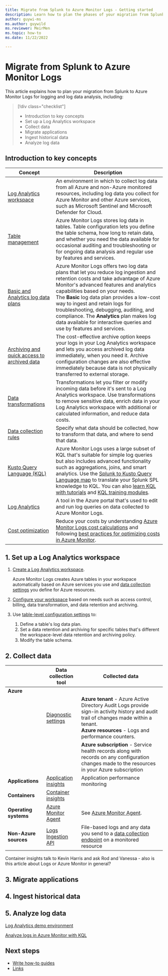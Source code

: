 ```yaml
---
title: Migrate from Splunk to Azure Monitor Logs - Getting started
description: Learn how to plan the phases of your migration from Splunk to Azure Monitor Logs and get started importing, collection, and analyzing log data. 
author: guywi-ms
ms.author: guywild
ms.reviewer: MeirMen
ms.topic: how-to 
ms.date: 11/22/2022

---
```


# Migrate from Splunk to Azure Monitor Logs

This article explains how to plan your migration from Splunk to Azure Monitor Logs for logging and log data analysis, including:  

> [!div class="checklist"]
> * Introduction to key concepts 
> * Set up a Log Analytics workspace
> * Collect data
> * Migrate applications
> * Ingest historical data
> * Analyze log data

## Introduction to key concepts

|Concept |Description|
|---|---|
|[Log Analytics workspace](../logs/log-analytics-workspace-overview.md)|An environment in which to collect log data from all Azure and non-Azure monitored resources, including log data you collect for Azure Monitor and other Azure services, such as Microsoft Sentinel and Microsoft Defender for Cloud.  |
|[Table management](../logs/manage-logs-tables.md)|Azure Monitor Logs stores log data in tables. Table configuration lets you define the table schema, how long to retain data, and whether you need the data available for occasional auditing and troubleshooting or for ongoing data analysis and regular use by features and services.|
|[Basic and Analytics log data plans](../logs/basic-logs-configure.md)| Azure Monitor Logs offers two log data plans that let you reduce log ingestion and retention costs and take advantage of Azure Monitor's advanced features and analytics capabilities based on your needs.<br/> The **Basic** log data plan provides a low-cost way to ingest and retain logs for troubleshooting, debugging, auditing, and compliance. The **Analytics** plan makes log data available for interactive queries and use by features and services. |
|[Archiving and quick access to archived data](../logs/data-retention-archive.md)| The cost-effective archive option keeps your logs in your Log Analytics workspace and lets you access archived log data immediately, when you need it. Archive configuration changes are also effective immediately because data is not physically transferred to external storage. |
|[Data transformations](../essentials/data-collection-transformations.md)|Transformations let you filter or modify incoming data before it's sent to a Log Analytics workspace. Use transformations to remove sensitive data, enrich data in your Log Analytics workspace with additional or calculated information, and reduce data costs. |
|[Data collection rules](../essentials/data-collection-rule-overview.md)|Specify what data should be collected, how to transform that data, and where to send that data. |
|[Kusto Query Language (KQL)](/azure/kusto/query/)|Azure Monitor Logs uses a large subset of KQL that's suitable for simple log queries but also includes advanced functionality such as aggregations, joins, and smart analytics. Use the [Splunk to Kusto Query Language map](/azure/data-explorer/kusto/query/splunk-cheat-sheet) to translate your Splunk SPL knowledge to KQL. You can also [learn KQL with tutorials](../logs/get-started-queries.md) and [KQL training modules](/training/modules/analyze-logs-with-kql/).|
|[Log Analytics](../logs/log-analytics-overview.md)| A tool in the Azure portal that's used to edit and run log queries on data collected to Azure Monitor Logs.|
|[Cost optimization](../../azure-monitor/best-practices-cost.md)|Reduce your costs by understanding [Azure Monitor Logs cost calculations](../logs/cost-logs.md) and following [best practices for optimizing costs in Azure Monitor](../../azure-monitor/best-practices-cost.md). |

## 1. Set up a Log Analytics workspace

1. [Create a Log Analytics workspace](../logs/quick-create-workspace.md).
    
    Azure Monitor Logs creates Azure tables in your workspace automatically based on Azure services you use and [data collection settings](#2-collect-data) you define for Azure resources.

1. [Configure your workspace](../logs/log-analytics-workspace-overview.md) based on needs such as access control, billing, data transformation, and data retention and archiving.

1. Use [table-level configuration settings](../logs/manage-logs-tables.md) to: 
    1. Define a table's log data plan.
    1. Set a data retention and archiving for specific tables that's different the workspace-level data retention and archiving policy. 
    1. Modify the table schema.
## 2. Collect data

| | Data collection tool | Collected data |
| --- | --- | --- |
| **Azure** |  | |
|  | [Diagnostic settings](../essentials/diagnostic-settings.md) |**Azure tenant** - Azure Active Directory Audit Logs provide sign-in activity history and audit trail of changes made within a tenant.<br/>**Azure resources** - Logs and performance counters.|
|  |  |**Azure subscription** - Service health records along with records on any configuration changes made to the resources in your Azure subscription|
| **Applications** | [Application insights](../app/app-insights-overview.md) | Application performance monitoring |
| **Containers** |[Container insights](../containers/container-insights-overview.md)| |
| **Operating systems** | [Azure Monitor Agent](../agents/agents-overview.md) | See [Azure Monitor Agent](../agents/agents-overview.md). |
| **Non-Azure sources** | [Logs Ingestion API](../logs/logs-ingestion-api-overview.md) | File-based logs and any data you send to a [data collection endpoint](../essentials/data-collection-endpoint-overview.md) on a monitored resource|

Container insights talk to Kevin Harris and ask Rod and Vanessa - also is this article about Logs or Azure Monitor in general?
## 3. Migrate applications


## 4. Ingest historical data

## 5. Analyze log data

[Log Analytics demo environment](https://portal.azure.com/#view/Microsoft_OperationsManagementSuite_Workspace/LogsDemo.ReactView)

[Analyze logs in Azure Monitor with KQL](/training/modules/analyze-logs-with-kql/)

## Next steps
<!-- Add a context sentence for the following links -->
- [Write how-to guides](contribute-how-to-write-howto.md)
- [Links](links-how-to.md)

